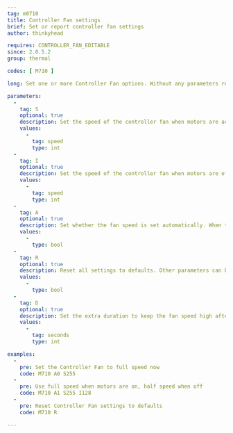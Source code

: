 ```yaml
---
tag: m0710
title: Controller Fan settings
brief: Set or report controller fan settings
author: thinkyhead

requires: CONTROLLER_FAN_EDITABLE
since: 2.0.5.2
group: thermal

codes: [ M710 ]

long: Set one or more Controller Fan options. Without any parameters report the current settings.

parameters:
  -
    tag: S
    optional: true
    description: Set the speed of the controller fan when motors are active.
    values:
      -
        tag: speed
        type: int
  -
    tag: I
    optional: true
    description: Set the speed of the controller fan when motors are off.
    values:
      -
        tag: speed
        type: int
  -
    tag: A
    optional: true
    description: Set whether the fan speed is set automatically. When turned off the controller fan speed will remain where it is.
    values:
      -
        type: bool
  -
    tag: R
    optional: true
    description: Reset all settings to defaults. Other parameters can be included to override.
    values:
      -
        type: bool
  -
    tag: D
    optional: true
    description: Set the extra duration to keep the fan speed high after motors are turned off.
    values:
      -
        tag: seconds
        type: int

examples:
  -
    pre: Set the Controller Fan to full speed now
    code: M710 A0 S255
  -
    pre: Use full speed when motors are on, half speed when off
    code: M710 A1 S255 I128
  -
    pre: Reset Controller Fan settings to defaults
    code: M710 R

---
```

